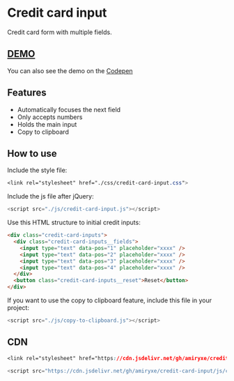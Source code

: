 # Credit card input

Credit card form with multiple fields.

## [DEMO](https://amiryxe.github.io/credit-card-input/)

You can also see the demo on the [Codepen](https://codepen.io/amiryxe/pen/QWgQPEa)

## Features
- Automatically focuses the next field
- Only accepts numbers
- Holds the main input
- Copy to clipboard

## How to use

Include the style file:

```css
<link rel="stylesheet" href="./css/credit-card-input.css">
```

Include the js file after jQuery:

```js
<script src="./js/credit-card-input.js"></script>
```

Use this HTML structure to initial credit inputs:

```html
<div class="credit-card-inputs">
  <div class="credit-card-inputs__fields">
    <input type="text" data-pos="1" placeholder="xxxx" />
    <input type="text" data-pos="2" placeholder="xxxx" />
    <input type="text" data-pos="3" placeholder="xxxx" />
    <input type="text" data-pos="4" placeholder="xxxx" />
  </div>
  <button class="credit-card-inputs__reset">Reset</button>
</div>
```

If you want to use the copy to clipboard feature, include this file in your project:
```js
<script src="./js/copy-to-clipboard.js"></script>
```

## CDN
```css
<link rel="stylesheet" href="https://cdn.jsdelivr.net/gh/amiryxe/credit-card-input/css/credit-card-input.min.css">
```

```js
<script src="https://cdn.jsdelivr.net/gh/amiryxe/credit-card-input/js/credit-card-input.min.js"></script>
```
